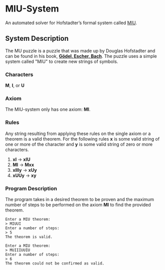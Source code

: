 # MIU-System
An automated solver for Hofstadter’s formal system called [MIU](https://en.wikipedia.org/wiki/MU_puzzle).

## System Description
The MU puzzle is a puzzle that was made up by Douglas Hofstadter and can be found in his book, [**Gödel, Escher, Bach**](https://en.wikipedia.org/wiki/G%C3%B6del,_Escher,_Bache). The puzzle uses a simple system called "MIU" to create new strings of symbols. 

### Characters
**M**, **I**, or **U**

### Axiom
The MIU-system only has one axiom: **MI**.

### Rules
Any string resulting from applying these rules on the single axiom or a theorem is a valid theorem. For the following rules **x** is some valid string of one or more of the character and **y** is some valid string of zero or more characters.
1. **xI** → **xIU**
2. **MI** → **Mxx**
3. **xIIIy** → **xUy**
4. **xUUy** → **xy**

### Program Description
The program takes in a desired theorem to be proven and the maximum number of steps to be performed on the axiom **MI** to find the provided theorem.
```
Enter a MIU theorem:
> MIUUI
Enter a number of steps:
> 5
The theorem is valid.
```
```
Enter a MIU theorem:
> MUIIIUUIU
Enter a number of steps:
> 6
The theorem could not be confirmed as valid.
```

